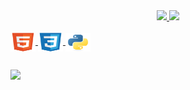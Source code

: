 <div align="center">
  <a href="https://github.com/EriickSaraiva">
  <img height="180em" src="https://github-readme-stats.vercel.app/api?username=EriickSaraiva&show_icons=true&theme=highcontrast&include_all_commits=fals&count_private=true"/>
  <img height="180em" src="https://github-readme-stats.vercel.app/api/top-langs/?username=EriickSaraiva&layout=compact&langs_count=7&theme=highcontrast"/>
</div>
  <div style="display: inline_block"><br>
  
  <img align="center" alt="Eriick-HTML" height="30" width="40" src="https://raw.githubusercontent.com/devicons/devicon/master/icons/html5/html5-original.svg">
  <img align="center" alt="Eriick-CSS" height="30" width="40" src="https://raw.githubusercontent.com/devicons/devicon/master/icons/css3/css3-original.svg">
  <img align="center" alt="Eriick-Python" height="30" width="40" src="https://raw.githubusercontent.com/devicons/devicon/master/icons/python/python-original.svg">
  
</div>
  
  ##
 
<div> 
  
  <a href = "mailto:ericksaraiva27@gmail.com"><img src="https://img.shields.io/badge/-Gmail-%23333?style=for-the-badge&logo=gmail&logoColor=white" target="_blank"></a>
 
  <div>
  
